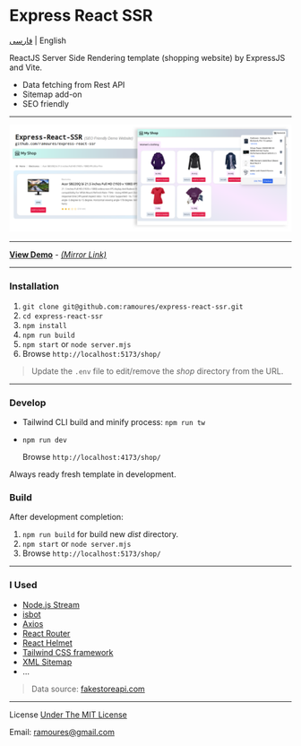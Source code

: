 # Express React SSR

[فارسی](https://awaweb.ir/blog/posts/express-react-ssr) | English

ReactJS Server Side Rendering template (shopping website) by ExpressJS and Vite.

- Data fetching from Rest API
- Sitemap add-on
- SEO friendly

---

<img src="screenshot.png">

---

**[View Demo](https://erssr.awaweb.ir/shop/)** - _[(Mirror Link)](https://express-react-ssr.onrender.com/shop/)_

---

### Installation

1. `git clone git@github.com:ramoures/express-react-ssr.git`
2. `cd express-react-ssr`
3. `npm install`
4. `npm run build`
5. `npm start` or `node server.mjs`
6. Browse `http://localhost:5173/shop/`

> Update the `.env` file to edit/remove the _shop_ directory from the URL.

---

### Develop

- Tailwind CLI build and minify process: `npm run tw`
- `npm run dev`

  Browse `http://localhost:4173/shop/`

Always ready fresh template in development.

### Build

After development completion:

1. `npm run build` for build new _dist_ directory.
2. `npm start` or `node server.mjs`
3. Browse `http://localhost:5173/shop/`

---

### I Used

- [Node.js Stream](https://nodejs.org/api/stream.html)
- [isbot](https://github.com/omrilotan/isbot)
- [Axios](https://github.com/axios/axios)
- [React Router](https://reactrouter.com/en/main)
- [React Helmet](https://github.com/nfl/react-helmet)
- [Tailwind CSS framework](https://github.com/tailwindlabs/tailwindcss)
- [XML Sitemap](https://www.sitemaps.org/)
- ...

> Data source: [fakestoreapi.com](https://fakestoreapi.com)

---

License [Under The MIT License](./LICENSE)

Email: ramoures@gmail.com
